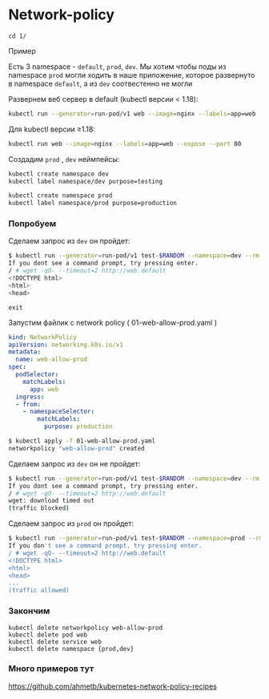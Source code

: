 # Network-policy

```
cd 1/
```

Пример

Есть 3 namespace - `default`, `prod`, `dev`. Мы хотим чтобы поды из namespace `prod` могли ходить в наше приложение, которое развернуто в namespace `default`, а из `dev` соотвестенно не могли


Развернем веб сервер в  default (kubectl версии < 1.18):
```sh
kubectl run --generator=run-pod/v1 web --image=nginx --labels=app=web --expose --port 80
```
Для kubectl версии ≥1.18:
```sh
kubectl run web --image=nginx --labels=app=web --expose --port 80
```

Создадим  `prod` , `dev` неймпейсы:

```sh
kubectl create namespace dev
kubectl label namespace/dev purpose=testing
```

```sh
kubectl create namespace prod
kubectl label namespace/prod purpose=production
```



### Попробуем

Сделаем запрос  из `dev` он  пройдет:

```sh
$ kubectl run --generator=run-pod/v1 test-$RANDOM --namespace=dev --rm -i -t --image=alpine -- sh
If you dont see a command prompt, try pressing enter.
/ # wget -qO- --timeout=2 http://web.default
<!DOCTYPE html>
<html>
<head>
```

```
exit
```

Запустим файлик с network policy ( 01-web-allow-prod.yaml )

```yaml
kind: NetworkPolicy
apiVersion: networking.k8s.io/v1
metadata:
  name: web-allow-prod
spec:
  podSelector:
    matchLabels:
      app: web
  ingress:
  - from:
    - namespaceSelector:
        matchLabels:
          purpose: production
```

```sh
$ kubectl apply -f 01-web-allow-prod.yaml
networkpolicy "web-allow-prod" created
```


Сделаем запрос  из `dev` он  не пройдет:

```sh
$ kubectl run --generator=run-pod/v1 test-$RANDOM --namespace=dev --rm -i -t --image=alpine -- sh
If you dont see a command prompt, try pressing enter.
/ # wget -qO- --timeout=2 http://web.default
wget: download timed out
(traffic blocked)

```

Сделаем запрос  из `prod` он  пройдет:

```sh
$ kubectl run --generator=run-pod/v1 test-$RANDOM --namespace=prod --rm -i -t --image=alpine -- sh
If you don't see a command prompt, try pressing enter.
/ # wget -qO- --timeout=2 http://web.default
<!DOCTYPE html>
<html>
<head>
...
(traffic allowed)
```

### Закончим

    kubectl delete networkpolicy web-allow-prod
    kubectl delete pod web
    kubectl delete service web
    kubectl delete namespace {prod,dev}

### Много примеров тут

https://github.com/ahmetb/kubernetes-network-policy-recipes

